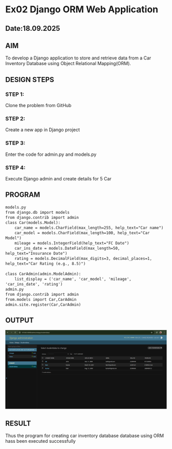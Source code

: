 # Ex02 Django ORM Web Application
## Date:18.09.2025 

## AIM
To develop a Django application to store and retrieve data from a Car Inventory Database using Object Relational Mapping(ORM).

## DESIGN STEPS

### STEP 1:
Clone the problem from GitHub

### STEP 2:
Create a new app in Django project

### STEP 3:
Enter the code for admin.py and models.py

### STEP 4:
Execute Django admin and create details for 5 Car 

## PROGRAM
```
models.py
from django.db import models
from django.contrib import admin
class Car(models.Model):
    car_name = models.CharField(max_length=255, help_text="Car name")
    car_model = models.CharField(max_length=100, help_text="Car Model")
    mileage = models.IntegerField(help_text="FC Date")
    car_ins_date = models.DateField(max_length=50, help_text="Insurance Date")
    rating = models.DecimalField(max_digits=3, decimal_places=1, help_text="Car Rating (e.g., 8.5)")
    
class CarAdmin(admin.ModelAdmin):
    list_display = ('car_name', 'car_model', 'mileage', 'car_ins_date', 'rating')
admin.py
from django.contrib import admin
from.models import Car,CarAdmin
admin.site.register(Car,CarAdmin)   
```    


## OUTPUT
![alt text](<Screenshot 2025-09-15 114445.png>)


## RESULT
Thus the program for creating car inventory database database using ORM hass been executed successfully
